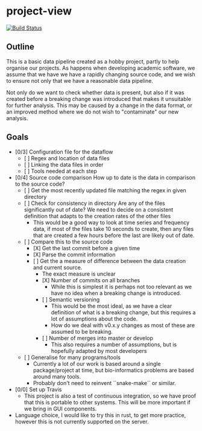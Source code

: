 # project-view

[![Build Status](https://travis-ci.org/CMJones001/project-view.svg?branch=develop)](https://travis-ci.org/CMJones001/project-view)


## Outline

This is a basic data pipeline created as a hobby project, partly to help
organise our projects. As happens when developing academic software, we
assume that we have we have a rapidly changing source code, and we wish
to ensure not only that we have a reasonable data pipeline.

Not only do we want to check whether data is present, but also if it was
created before a breaking change was introduced that makes it unsuitable
for further analysis. This may be caused by a change in the data format,
or an improved method where we do not wish to "contaminate" our new
analysis.

## Goals

  - \[0/3\] Configuration file for the dataflow
      - \[ \] Regex and location of data files
      - \[ \] Linking the data files in order
      - \[ \] Tools needed at each step
  - \[0/4\] Source code comparison How up to date is the data in
    comparison to the source code?
      - \[ \] Get the most recently updated file matching the regex in
        given directory
      - \[ \] Check for consistency in directory Are any of the files
        significantly out of date? We need to decide on a consistent
        definition that adapts to the creation rates of the other files
          - This would be a good way to look at time series and
            frequency data, if most of the files take 10 seconds to
            create, then any files that are created a few hours before
            the last are likely out of date.
      - \[ \] Compare this to the source code
          - \[X\] Get the last commit before a given time
          - \[X\] Parse the commit information
          - \[ \] Get the a measure of difference between the data
            creation and current source.
              - The exact measure is unclear
              - \[X\] Number of commits on all branches
                  - While this is simplest it is perhaps not too
                    relevant as we have no idea when a breaking change
                    is introduced.
              - \[ \] Semantic versioning
                  - This would be the most ideal, as we have a clear
                    definition of what is a breaking change, but this
                    requires a lot of assumptions about the code.
                  - How do we deal with v0.x.y changes as most of these
                    are assumed to be breaking.
              - \[ \] Number of merges into master or develop
                  - This also requires a number of assumptions, but is
                    hopefully adapted by most developers
      - \[ \] Generalise for many programs/tools
          - Currently a lot of our work is based around a single
            package/project at time, but bio-informatics problems are
            based around many tools.
          - Probably don't need to reinvent \`\`snake-make\`\` or
            similar.
  - \[0/0\] Set up Travis
      - This project is also a test of continuous integration, so we
        have proof that this is portable to other systems. This will be
        more important if we bring in GUI components.
  - Language choice, I would like to try this in rust, to get more
    practice, however this is not currently supported on the server.
